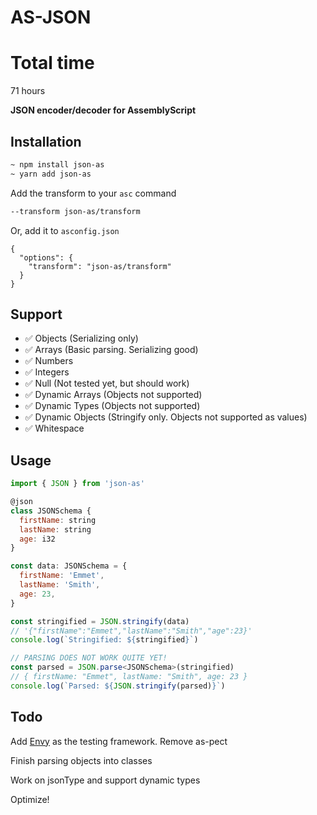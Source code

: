 # AS-JSON

# Total time

71 hours

**JSON encoder/decoder for AssemblyScript**

## Installation

```bash
~ npm install json-as
~ yarn add json-as
```

Add the transform to your `asc` command

```bash
--transform json-as/transform
```

Or, add it to `asconfig.json`

```
{
  "options": {
    "transform": "json-as/transform"
  }
}
```

## Support

- ✅ Objects (Serializing only)
- ✅ Arrays (Basic parsing. Serializing good)
- ✅ Numbers
- ✅ Integers
- ✅ Null (Not tested yet, but should work)
- ✅ Dynamic Arrays (Objects not supported)
- ✅ Dynamic Types (Objects not supported)
- ✅ Dynamic Objects (Stringify only. Objects not supported as values)
- ✅ Whitespace

## Usage

```js
import { JSON } from 'json-as'

@json
class JSONSchema {
  firstName: string
  lastName: string
  age: i32
}

const data: JSONSchema = {
  firstName: 'Emmet',
  lastName: 'Smith',
  age: 23,
}

const stringified = JSON.stringify(data)
// '{"firstName":"Emmet","lastName":"Smith","age":23}'
console.log(`Stringified: ${stringified}`)

// PARSING DOES NOT WORK QUITE YET!
const parsed = JSON.parse<JSONSchema>(stringified)
// { firstName: "Emmet", lastName: "Smith", age: 23 }
console.log(`Parsed: ${JSON.stringify(parsed)}`)
```

## Todo

Add [Envy](https://github.com/jtenner/envy) as the testing framework. Remove as-pect

Finish parsing objects into classes

Work on jsonType and support dynamic types

Optimize!

